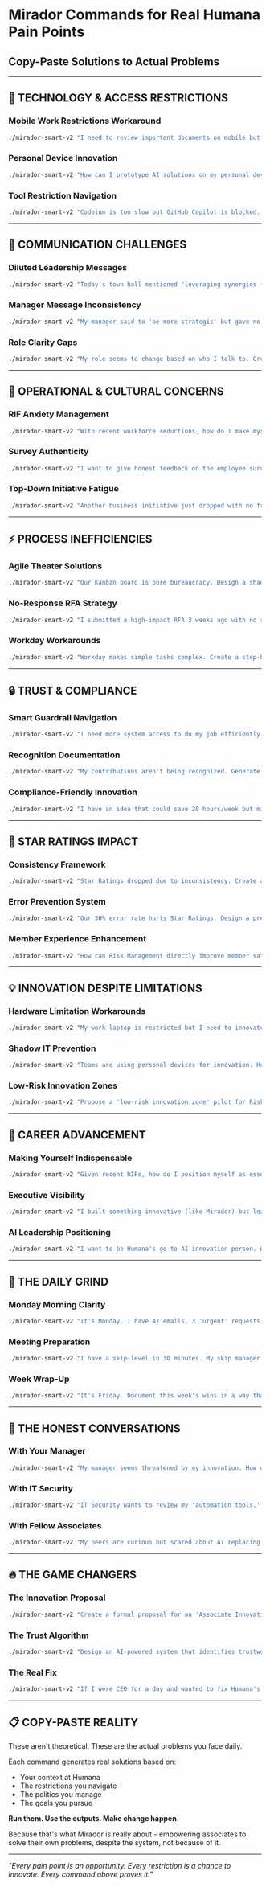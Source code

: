 # Mirador Commands for Real Humana Pain Points
## Copy-Paste Solutions to Actual Problems

---

## 🔧 TECHNOLOGY & ACCESS RESTRICTIONS

### Mobile Work Restrictions Workaround
```bash
./mirador-smart-v2 "I need to review important documents on mobile but can't screenshot or use Office apps. Create a compliant workflow that maintains productivity without violating AUP."
```

### Personal Device Innovation
```bash
./mirador-smart-v2 "How can I prototype AI solutions on my personal device while ensuring they're enterprise-ready and compliant when I bring them to work?"
```

### Tool Restriction Navigation
```bash
./mirador-smart-v2 "Codeium is too slow but GitHub Copilot is blocked. What approved tools can I chain together to achieve similar productivity gains?"
```

---

## 💬 COMMUNICATION CHALLENGES

### Diluted Leadership Messages
```bash
./mirador-smart-v2 "Today's town hall mentioned 'leveraging synergies for customer-obsessed innovation.' Translate this into 5 specific actions I can take this week in Risk Management."
```

### Manager Message Inconsistency
```bash
./mirador-smart-v2 "My manager said to 'be more strategic' but gave no specifics. Generate a strategic plan for Risk Management that I can review with them, including concrete deliverables."
```

### Role Clarity Gaps
```bash
./mirador-smart-v2 "My role seems to change based on who I talk to. Create a clear RACI matrix for my position based on Risk Management Professional II standard responsibilities."
```

---

## 🏢 OPERATIONAL & CULTURAL CONCERNS

### RIF Anxiety Management
```bash
./mirador-smart-v2 "With recent workforce reductions, how do I make myself indispensable while maintaining work-life balance? Focus on Risk Management value creation."
```

### Survey Authenticity
```bash
./mirador-smart-v2 "I want to give honest feedback on the employee survey without risking scrutiny. How do I frame constructive criticism positively?"
```

### Top-Down Initiative Fatigue
```bash
./mirador-smart-v2 "Another business initiative just dropped with no frontline input. How do I implement it efficiently while addressing the actual problems it ignores?"
```

---

## ⚡ PROCESS INEFFICIENCIES

### Agile Theater Solutions
```bash
./mirador-smart-v2 "Our Kanban board is pure bureaucracy. Design a shadow tracking system that satisfies management while actually helping me work efficiently."
```

### No-Response RFA Strategy
```bash
./mirador-smart-v2 "I submitted a high-impact RFA 3 weeks ago with no response. Craft a follow-up strategy that gets attention without seeming pushy."
```

### Workday Workarounds
```bash
./mirador-smart-v2 "Workday makes simple tasks complex. Create a step-by-step guide for common tasks like PTO requests that I can share with my team."
```

---

## 🔒 TRUST & COMPLIANCE

### Smart Guardrail Navigation
```bash
./mirador-smart-v2 "I need more system access to do my job efficiently but don't want AUP violations. Create a business case for trusted associate privileges in Risk Management."
```

### Recognition Documentation
```bash
./mirador-smart-v2 "My contributions aren't being recognized. Generate a weekly impact report template that makes my value undeniable to leadership."
```

### Compliance-Friendly Innovation
```bash
./mirador-smart-v2 "I have an idea that could save 20 hours/week but might push compliance boundaries. How do I pilot it safely with full documentation?"
```

---

## 🌟 STAR RATINGS IMPACT

### Consistency Framework
```bash
./mirador-smart-v2 "Star Ratings dropped due to inconsistency. Create a checklist system for my team that ensures every process follows the same high standard."
```

### Error Prevention System
```bash
./mirador-smart-v2 "Our 30% error rate hurts Star Ratings. Design a pre-check system that catches mistakes before they impact members."
```

### Member Experience Enhancement
```bash
./mirador-smart-v2 "How can Risk Management directly improve member satisfaction scores? Give me 5 initiatives I can implement without additional resources."
```

---

## 💡 INNOVATION DESPITE LIMITATIONS

### Hardware Limitation Workarounds
```bash
./mirador-smart-v2 "My work laptop is restricted but I need to innovate. What can I build using only approved tools that demonstrates AI value?"
```

### Shadow IT Prevention
```bash
./mirador-smart-v2 "Teams are using personal devices for innovation. How do I channel this energy into compliant solutions that IT will actually support?"
```

### Low-Risk Innovation Zones
```bash
./mirador-smart-v2 "Propose a 'low-risk innovation zone' pilot for Risk Management where guardrails are relaxed for non-PHI work. Include success metrics."
```

---

## 🚀 CAREER ADVANCEMENT

### Making Yourself Indispensable
```bash
./mirador-smart-v2 "Given recent RIFs, how do I position myself as essential to Humana's AI transformation while excelling in my current Risk Management role?"
```

### Executive Visibility
```bash
./mirador-smart-v2 "I built something innovative (like Mirador) but leadership doesn't know. Create a strategic reveal plan that builds support without threatening anyone."
```

### AI Leadership Positioning
```bash
./mirador-smart-v2 "I want to be Humana's go-to AI innovation person. What specific actions over the next 90 days would make this transition inevitable?"
```

---

## 🎯 THE DAILY GRIND

### Monday Morning Clarity
```bash
./mirador-smart-v2 "It's Monday. I have 47 emails, 3 'urgent' requests, and a town hall at 2pm. Create a prioritized action plan that addresses everything efficiently."
```

### Meeting Preparation
```bash
./mirador-smart-v2 "I have a skip-level in 30 minutes. My skip manager cares about innovation and Star Ratings. Prepare talking points that showcase my value."
```

### Week Wrap-Up
```bash
./mirador-smart-v2 "It's Friday. Document this week's wins in a way that builds my case for promotion while helping my manager look good too."
```

---

## 💬 THE HONEST CONVERSATIONS

### With Your Manager
```bash
./mirador-smart-v2 "My manager seems threatened by my innovation. How do I share Mirador's success in a way that makes them a champion, not a blocker?"
```

### With IT Security
```bash
./mirador-smart-v2 "IT Security wants to review my 'automation tools.' Prepare a presentation that shows complete compliance while highlighting innovation value."
```

### With Fellow Associates
```bash
./mirador-smart-v2 "My peers are curious but scared about AI replacing them. How do I introduce Mirador as an empowerment tool, not a threat?"
```

---

## 🔥 THE GAME CHANGERS

### The Innovation Proposal
```bash
./mirador-smart-v2 "Create a formal proposal for an 'Associate Innovation Lab' where employees can build solutions like Mirador with reduced restrictions but full accountability."
```

### The Trust Algorithm
```bash
./mirador-smart-v2 "Design an AI-powered system that identifies trustworthy associates for increased access privileges based on their track record, not their title."
```

### The Real Fix
```bash
./mirador-smart-v2 "If I were CEO for a day and wanted to fix Humana's real problems, what 5 changes would have the biggest impact on associate satisfaction and Star Ratings?"
```

---

## 📋 COPY-PASTE REALITY

These aren't theoretical. These are the actual problems you face daily.

Each command generates real solutions based on:
- Your context at Humana
- The restrictions you navigate
- The politics you manage
- The goals you pursue

**Run them. Use the outputs. Make change happen.**

Because that's what Mirador is really about - empowering associates to solve their own problems, despite the system, not because of it.

---

*"Every pain point is an opportunity. Every restriction is a chance to innovate. Every command above proves it."*